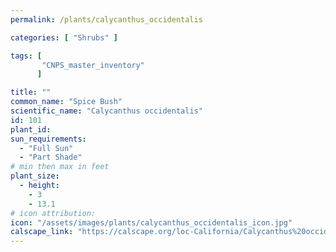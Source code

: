 ```yaml
---
permalink: /plants/calycanthus_occidentalis

categories: [ "Shrubs" ]

tags: [
       "CNPS_master_inventory"
      ]

title: ""
common_name: "Spice Bush"
scientific_name: "Calycanthus occidentalis"
id: 101
plant_id: 
sun_requirements:
  - "Full Sun"
  - "Part Shade"
# min then max in feet
plant_size:
  - height: 
    - 3
    - 13.1
# icon attribution:
icon: "/assets/images/plants/calycanthus_occidentalis_icon.jpg" 
calscape_link: "https://calscape.org/loc-California/Calycanthus%20occidentalis(%20)" 
---
```




